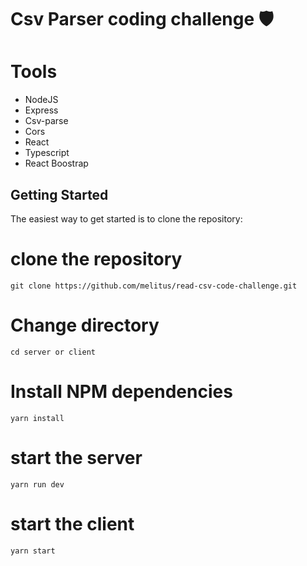 # Csv Parser coding challenge 🛡️

# Tools

- NodeJS
- Express
- Csv-parse
- Cors
- React
- Typescript
- React Boostrap

## Getting Started

The easiest way to get started is to clone the repository:

# clone the repository

```
git clone https://github.com/melitus/read-csv-code-challenge.git
```

# Change directory

```
cd server or client
```

# Install NPM dependencies

```
yarn install
```

# start the server

```
yarn run dev
```


# start the client

```
yarn start
```
